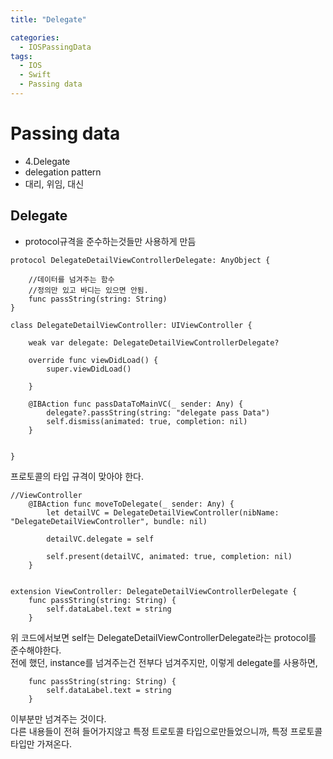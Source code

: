 ```yaml
---
title: "Delegate"

categories:
  - IOSPassingData
tags:
  - IOS
  - Swift
  - Passing data
---
```

# Passing data
- 4.Delegate
- delegation pattern
- 대리, 위임, 대신 

## Delegate
- protocol규격을 준수하는것들만 사용하게 만듬  

~~~
protocol DelegateDetailViewControllerDelegate: AnyObject {
    
    //데이터를 넘겨주는 함수
    //정의만 있고 바디는 있으면 안됨.
    func passString(string: String)
}

class DelegateDetailViewController: UIViewController {

    weak var delegate: DelegateDetailViewControllerDelegate?
    
    override func viewDidLoad() {
        super.viewDidLoad()
        
    }
    
    @IBAction func passDataToMainVC(_ sender: Any) {
        delegate?.passString(string: "delegate pass Data")
        self.dismiss(animated: true, completion: nil)
    }
    

}
~~~
프로토콜의 타입 규격이 맞아야 한다.  

~~~
//ViewController
    @IBAction func moveToDelegate(_ sender: Any) {
        let detailVC = DelegateDetailViewController(nibName: "DelegateDetailViewController", bundle: nil)
        
        detailVC.delegate = self
        
        self.present(detailVC, animated: true, completion: nil)
    }


extension ViewController: DelegateDetailViewControllerDelegate {
    func passString(string: String) {
        self.dataLabel.text = string
    }
~~~
위 코드에서보면 self는 DelegateDetailViewControllerDelegate라는 protocol를 준수해야한다.  
전에 했던, instance를 넘겨주는건 전부다 넘겨주지만, 이렇게 delegate를 사용하면,  
~~~
    func passString(string: String) {
        self.dataLabel.text = string
    }
~~~
이부분만 넘겨주는 것이다.  
다른 내용들이 전혀 들어가지않고 특정 트로토콜 타입으로만들었으니까, 특정 프로토콜 타입만 가져온다.  


